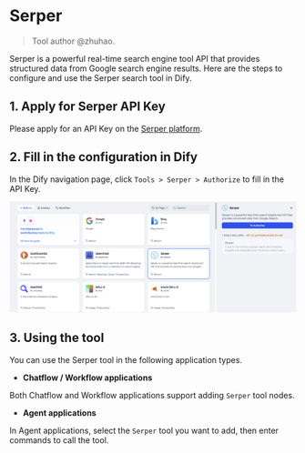 # Serper

> Tool author @zhuhao.

Serper is a powerful real-time search engine tool API that provides structured data from Google search engine results. Here are the steps to configure and use the Serper search tool in Dify.

## 1. Apply for Serper API Key

Please apply for an API Key on the [Serper platform](https://serper.dev/signup).

## 2. Fill in the configuration in Dify

In the Dify navigation page, click `Tools > Serper > Authorize` to fill in the API Key.

![](../../../../img/tool-serper.png)

## 3. Using the tool

You can use the Serper tool in the following application types.

- **Chatflow / Workflow applications**

Both Chatflow and Workflow applications support adding `Serper` tool nodes.

- **Agent applications**

In Agent applications, select the `Serper` tool you want to add, then enter commands to call the tool.